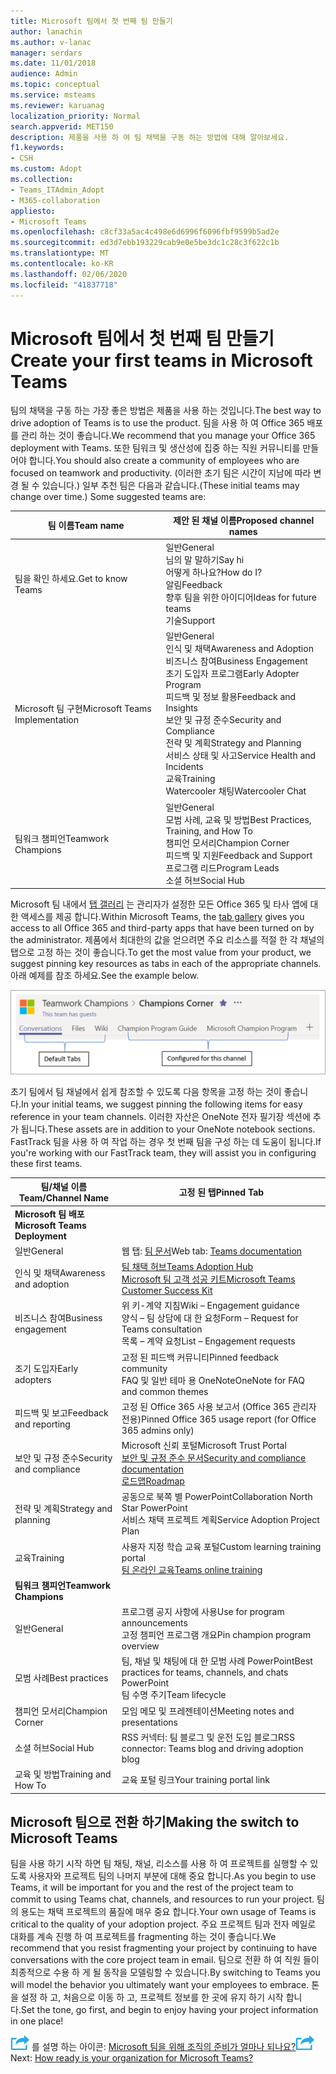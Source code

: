 ```yaml
---
title: Microsoft 팀에서 첫 번째 팀 만들기
author: lanachin
ms.author: v-lanac
manager: serdars
ms.date: 11/01/2018
audience: Admin
ms.topic: conceptual
ms.service: msteams
ms.reviewer: karuanag
localization_priority: Normal
search.appverid: MET150
description: 제품을 사용 하 여 팀 채택을 구동 하는 방법에 대해 알아보세요.
f1.keywords:
- CSH
ms.custom: Adopt
ms.collection:
- Teams_ITAdmin_Adopt
- M365-collaboration
appliesto:
- Microsoft Teams
ms.openlocfilehash: c8cf33a5ac4c498e6d6996f6096fbf9599b5ad2e
ms.sourcegitcommit: ed3d7ebb193229cab9e0e5be3dc1c28c3f622c1b
ms.translationtype: MT
ms.contentlocale: ko-KR
ms.lasthandoff: 02/06/2020
ms.locfileid: "41837718"
---
```

# <a name="create-your-first-teams-in-microsoft-teams"></a><span data-ttu-id="db336-103">Microsoft 팀에서 첫 번째 팀 만들기</span><span class="sxs-lookup"><span data-stu-id="db336-103">Create your first teams in Microsoft Teams</span></span>

<span data-ttu-id="db336-104">팀의 채택을 구동 하는 가장 좋은 방법은 제품을 사용 하는 것입니다.</span><span class="sxs-lookup"><span data-stu-id="db336-104">The best way to drive adoption of Teams is to use the product.</span></span> <span data-ttu-id="db336-105">팀을 사용 하 여 Office 365 배포를 관리 하는 것이 좋습니다.</span><span class="sxs-lookup"><span data-stu-id="db336-105">We recommend that you manage your Office 365 deployment with Teams.</span></span> <span data-ttu-id="db336-106">또한 팀워크 및 생산성에 집중 하는 직원 커뮤니티를 만들어야 합니다.</span><span class="sxs-lookup"><span data-stu-id="db336-106">You should also create a community of employees who are focused on teamwork and productivity.</span></span> <span data-ttu-id="db336-107">(이러한 초기 팀은 시간이 지남에 따라 변경 될 수 있습니다.) 일부 추천 팀은 다음과 같습니다.</span><span class="sxs-lookup"><span data-stu-id="db336-107">(These initial teams may change over time.) Some suggested teams are:</span></span>

| <span data-ttu-id="db336-108">팀 이름</span><span class="sxs-lookup"><span data-stu-id="db336-108">Team name</span></span> | <span data-ttu-id="db336-109">제안 된 채널 이름</span><span class="sxs-lookup"><span data-stu-id="db336-109">Proposed channel names</span></span> |
| --------- | ---------------------- |
| <span data-ttu-id="db336-110">팀을 확인 하세요.</span><span class="sxs-lookup"><span data-stu-id="db336-110">Get to know Teams</span></span> | <span data-ttu-id="db336-111">일반</span><span class="sxs-lookup"><span data-stu-id="db336-111">General</span></span></br> <span data-ttu-id="db336-112">님의 말 말하기</span><span class="sxs-lookup"><span data-stu-id="db336-112">Say hi</span></span></br> <span data-ttu-id="db336-113">어떻게 하나요?</span><span class="sxs-lookup"><span data-stu-id="db336-113">How do I?</span></span></br><span data-ttu-id="db336-114">알림</span><span class="sxs-lookup"><span data-stu-id="db336-114">Feedback</span></span> </br> <span data-ttu-id="db336-115">향후 팀을 위한 아이디어</span><span class="sxs-lookup"><span data-stu-id="db336-115">Ideas for future teams</span></span> </br> <span data-ttu-id="db336-116">기술</span><span class="sxs-lookup"><span data-stu-id="db336-116">Support</span></span> |
| <span data-ttu-id="db336-117">Microsoft 팀 구현</span><span class="sxs-lookup"><span data-stu-id="db336-117">Microsoft Teams Implementation</span></span> | <span data-ttu-id="db336-118">일반</span><span class="sxs-lookup"><span data-stu-id="db336-118">General</span></span> <br/> <span data-ttu-id="db336-119">인식 및 채택</span><span class="sxs-lookup"><span data-stu-id="db336-119">Awareness and Adoption</span></span> <br/> <span data-ttu-id="db336-120">비즈니스 참여</span><span class="sxs-lookup"><span data-stu-id="db336-120">Business Engagement</span></span> <br/> <span data-ttu-id="db336-121">초기 도입자 프로그램</span><span class="sxs-lookup"><span data-stu-id="db336-121">Early Adopter Program</span></span> <br/> <span data-ttu-id="db336-122">피드백 및 정보 활용</span><span class="sxs-lookup"><span data-stu-id="db336-122">Feedback and Insights</span></span> <br/> <span data-ttu-id="db336-123">보안 및 규정 준수</span><span class="sxs-lookup"><span data-stu-id="db336-123">Security and Compliance</span></span> <br/> <span data-ttu-id="db336-124">전략 및 계획</span><span class="sxs-lookup"><span data-stu-id="db336-124">Strategy and Planning</span></span> <br/> <span data-ttu-id="db336-125">서비스 상태 및 사고</span><span class="sxs-lookup"><span data-stu-id="db336-125">Service Health and Incidents</span></span> <br/> <span data-ttu-id="db336-126">교육</span><span class="sxs-lookup"><span data-stu-id="db336-126">Training</span></span> <br/> <span data-ttu-id="db336-127">Watercooler 채팅</span><span class="sxs-lookup"><span data-stu-id="db336-127">Watercooler Chat</span></span> |
| <span data-ttu-id="db336-128">팀워크 챔피언</span><span class="sxs-lookup"><span data-stu-id="db336-128">Teamwork Champions</span></span> | <span data-ttu-id="db336-129">일반</span><span class="sxs-lookup"><span data-stu-id="db336-129">General</span></span> <br/> <span data-ttu-id="db336-130">모범 사례, 교육 및 방법</span><span class="sxs-lookup"><span data-stu-id="db336-130">Best Practices, Training, and How To</span></span> <br/> <span data-ttu-id="db336-131">챔피언 모서리</span><span class="sxs-lookup"><span data-stu-id="db336-131">Champion Corner</span></span> <br/> <span data-ttu-id="db336-132">피드백 및 지원</span><span class="sxs-lookup"><span data-stu-id="db336-132">Feedback and Support</span></span> <br/> <span data-ttu-id="db336-133">프로그램 리드</span><span class="sxs-lookup"><span data-stu-id="db336-133">Program Leads</span></span> <br/> <span data-ttu-id="db336-134">소셜 허브</span><span class="sxs-lookup"><span data-stu-id="db336-134">Social Hub</span></span> |

<span data-ttu-id="db336-135">Microsoft 팀 내에서 [탭 갤러리](https://docs.microsoft.com/en-us/microsoftteams/platform/concepts/tabs/tabs-overview) 는 관리자가 설정한 모든 Office 365 및 타사 앱에 대 한 액세스를 제공 합니다.</span><span class="sxs-lookup"><span data-stu-id="db336-135">Within Microsoft Teams, the [tab gallery](https://docs.microsoft.com/en-us/microsoftteams/platform/concepts/tabs/tabs-overview) gives you access to all Office 365 and third-party apps that have been turned on by the administrator.</span></span> <span data-ttu-id="db336-136">제품에서 최대한의 값을 얻으려면 주요 리소스를 적절 한 각 채널의 탭으로 고정 하는 것이 좋습니다.</span><span class="sxs-lookup"><span data-stu-id="db336-136">To get the most value from your product, we suggest pinning key resources as tabs in each of the appropriate channels.</span></span> <span data-ttu-id="db336-137">아래 예제를 참조 하세요.</span><span class="sxs-lookup"><span data-stu-id="db336-137">See the example below.</span></span>

![기본 및 사용자 지정 탭을 보여 주는 스크린샷](media/teams-adoption-tab-example.png)

<span data-ttu-id="db336-139">초기 팀에서 팀 채널에서 쉽게 참조할 수 있도록 다음 항목을 고정 하는 것이 좋습니다.</span><span class="sxs-lookup"><span data-stu-id="db336-139">In your initial teams, we suggest pinning the following items for easy reference in your team channels.</span></span> <span data-ttu-id="db336-140">이러한 자산은 OneNote 전자 필기장 섹션에 추가 됩니다.</span><span class="sxs-lookup"><span data-stu-id="db336-140">These assets are in addition to your OneNote notebook sections.</span></span> <span data-ttu-id="db336-141">FastTrack 팀을 사용 하 여 작업 하는 경우 첫 번째 팀을 구성 하는 데 도움이 됩니다.</span><span class="sxs-lookup"><span data-stu-id="db336-141">If you're working with our FastTrack team, they will assist you in configuring these first teams.</span></span> 

|<span data-ttu-id="db336-142">팀/채널 이름</span><span class="sxs-lookup"><span data-stu-id="db336-142">Team/Channel Name</span></span> | <span data-ttu-id="db336-143">고정 된 탭</span><span class="sxs-lookup"><span data-stu-id="db336-143">Pinned Tab</span></span> |
|----------------- | ---------- |
| <span data-ttu-id="db336-144">**Microsoft 팀 배포**</span><span class="sxs-lookup"><span data-stu-id="db336-144">**Microsoft Teams Deployment**</span></span> ||
| <span data-ttu-id="db336-145">일반</span><span class="sxs-lookup"><span data-stu-id="db336-145">General</span></span> | <span data-ttu-id="db336-146">웹 탭: [팀 문서](https://aka.ms/SuccessWithTeams)</span><span class="sxs-lookup"><span data-stu-id="db336-146">Web tab: [Teams documentation](https://aka.ms/SuccessWithTeams)</span></span> |
| <span data-ttu-id="db336-147">인식 및 채택</span><span class="sxs-lookup"><span data-stu-id="db336-147">Awareness and adoption</span></span> | [<span data-ttu-id="db336-148">팀 채택 허브</span><span class="sxs-lookup"><span data-stu-id="db336-148">Teams Adoption Hub</span></span>](https://aka.ms/DriveTeamsAdoption)<br/>[<span data-ttu-id="db336-149">Microsoft 팀 고객 성공 키트</span><span class="sxs-lookup"><span data-stu-id="db336-149">Microsoft Teams Customer Success Kit</span></span>](https://download.microsoft.com/download/A/E/9/AE984CD4-CF4B-41E7-9ABD-6735E3F01897/MicrosoftTeamsCustomerSuccessKit.zip)|
| <span data-ttu-id="db336-150">비즈니스 참여</span><span class="sxs-lookup"><span data-stu-id="db336-150">Business engagement</span></span> | <span data-ttu-id="db336-151">위 키-계약 지침</span><span class="sxs-lookup"><span data-stu-id="db336-151">Wiki – Engagement guidance</span></span><br/><span data-ttu-id="db336-152">양식 – 팀 상담에 대 한 요청</span><span class="sxs-lookup"><span data-stu-id="db336-152">Form – Request for Teams consultation</span></span><br/><span data-ttu-id="db336-153">목록 – 계약 요청</span><span class="sxs-lookup"><span data-stu-id="db336-153">List – Engagement requests</span></span> |
|<span data-ttu-id="db336-154">조기 도입자</span><span class="sxs-lookup"><span data-stu-id="db336-154">Early adopters</span></span> | <span data-ttu-id="db336-155">고정 된 피드백 커뮤니티</span><span class="sxs-lookup"><span data-stu-id="db336-155">Pinned feedback community</span></span> <br/> <span data-ttu-id="db336-156">FAQ 및 일반 테마 용 OneNote</span><span class="sxs-lookup"><span data-stu-id="db336-156">OneNote for FAQ and common themes</span></span> |
| <span data-ttu-id="db336-157">피드백 및 보고</span><span class="sxs-lookup"><span data-stu-id="db336-157">Feedback and reporting</span></span> | <span data-ttu-id="db336-158">고정 된 Office 365 사용 보고서 (Office 365 관리자 전용)</span><span class="sxs-lookup"><span data-stu-id="db336-158">Pinned Office 365 usage report (for Office 365 admins only)</span></span> |
| <span data-ttu-id="db336-159">보안 및 규정 준수</span><span class="sxs-lookup"><span data-stu-id="db336-159">Security and compliance</span></span> | <span data-ttu-id="db336-160">Microsoft 신뢰 포털</span><span class="sxs-lookup"><span data-stu-id="db336-160">Microsoft Trust Portal</span></span> <br/> [<span data-ttu-id="db336-161">보안 및 규정 준수 문서</span><span class="sxs-lookup"><span data-stu-id="db336-161">Security and compliance documentation</span></span>](https://docs.microsoft.com/en-us/office365/securitycompliance/index)<br/> [<span data-ttu-id="db336-162">로드맵</span><span class="sxs-lookup"><span data-stu-id="db336-162">Roadmap</span></span>](https://docs.microsoft.com/office365/securitycompliance/security-roadmap) |
| <span data-ttu-id="db336-163">전략 및 계획</span><span class="sxs-lookup"><span data-stu-id="db336-163">Strategy and planning</span></span> | <span data-ttu-id="db336-164">공동으로 북쪽 별 PowerPoint</span><span class="sxs-lookup"><span data-stu-id="db336-164">Collaboration North Star PowerPoint</span></span> <br/> <span data-ttu-id="db336-165">서비스 채택 프로젝트 계획</span><span class="sxs-lookup"><span data-stu-id="db336-165">Service Adoption Project Plan</span></span> |
| <span data-ttu-id="db336-166">교육</span><span class="sxs-lookup"><span data-stu-id="db336-166">Training</span></span> | <span data-ttu-id="db336-167">사용자 지정 학습 교육 포털</span><span class="sxs-lookup"><span data-stu-id="db336-167">Custom learning training portal</span></span> <br/> [<span data-ttu-id="db336-168">팀 온라인 교육</span><span class="sxs-lookup"><span data-stu-id="db336-168">Teams online training</span></span>](https://aka.ms/TeamsTraining) |
| <span data-ttu-id="db336-169">**팀워크 챔피언**</span><span class="sxs-lookup"><span data-stu-id="db336-169">**Teamwork Champions**</span></span>|  |
| <span data-ttu-id="db336-170">일반</span><span class="sxs-lookup"><span data-stu-id="db336-170">General</span></span> | <span data-ttu-id="db336-171">프로그램 공지 사항에 사용</span><span class="sxs-lookup"><span data-stu-id="db336-171">Use for program announcements</span></span> <br/> <span data-ttu-id="db336-172">고정 챔피언 프로그램 개요</span><span class="sxs-lookup"><span data-stu-id="db336-172">Pin champion program overview</span></span> |
| <span data-ttu-id="db336-173">모범 사례</span><span class="sxs-lookup"><span data-stu-id="db336-173">Best practices</span></span> | <span data-ttu-id="db336-174">팀, 채널 및 채팅에 대 한 모범 사례 PowerPoint</span><span class="sxs-lookup"><span data-stu-id="db336-174">Best practices for teams, channels, and chats PowerPoint</span></span> <br/> <span data-ttu-id="db336-175">팀 수명 주기</span><span class="sxs-lookup"><span data-stu-id="db336-175">Team lifecycle</span></span> |
| <span data-ttu-id="db336-176">챔피언 모서리</span><span class="sxs-lookup"><span data-stu-id="db336-176">Champion Corner</span></span> | <span data-ttu-id="db336-177">모임 메모 및 프레젠테이션</span><span class="sxs-lookup"><span data-stu-id="db336-177">Meeting notes and presentations</span></span> |
| <span data-ttu-id="db336-178">소셜 허브</span><span class="sxs-lookup"><span data-stu-id="db336-178">Social Hub</span></span> | <span data-ttu-id="db336-179">RSS 커넥터: 팀 블로그 및 운전 도입 블로그</span><span class="sxs-lookup"><span data-stu-id="db336-179">RSS connector: Teams blog and driving adoption blog</span></span> |
| <span data-ttu-id="db336-180">교육 및 방법</span><span class="sxs-lookup"><span data-stu-id="db336-180">Training and How To</span></span> | <span data-ttu-id="db336-181">교육 포털 링크</span><span class="sxs-lookup"><span data-stu-id="db336-181">Your training portal link</span></span> |

## <a name="making-the-switch-to-microsoft-teams"></a><span data-ttu-id="db336-182">Microsoft 팀으로 전환 하기</span><span class="sxs-lookup"><span data-stu-id="db336-182">Making the switch to Microsoft Teams</span></span>

<span data-ttu-id="db336-183">팀을 사용 하기 시작 하면 팀 채팅, 채널, 리소스를 사용 하 여 프로젝트를 실행할 수 있도록 사용자와 프로젝트 팀의 나머지 부분에 대해 중요 합니다.</span><span class="sxs-lookup"><span data-stu-id="db336-183">As you begin to use Teams, it will be important for you and the rest of the project team to commit to using Teams chat, channels, and resources to run your project.</span></span> <span data-ttu-id="db336-184">팀의 용도는 채택 프로젝트의 품질에 매우 중요 합니다.</span><span class="sxs-lookup"><span data-stu-id="db336-184">Your own usage of Teams is critical to the quality of your adoption project.</span></span> <span data-ttu-id="db336-185">주요 프로젝트 팀과 전자 메일로 대화를 계속 진행 하 여 프로젝트를 fragmenting 하는 것이 좋습니다.</span><span class="sxs-lookup"><span data-stu-id="db336-185">We recommend that you resist fragmenting your project by continuing to have conversations with the core project team in email.</span></span> <span data-ttu-id="db336-186">팀으로 전환 하 여 직원 들이 최종적으로 수용 하 게 될 동작을 모델링할 수 있습니다.</span><span class="sxs-lookup"><span data-stu-id="db336-186">By switching to Teams you will model the behavior you ultimately want your employees to embrace.</span></span> <span data-ttu-id="db336-187">톤을 설정 하 고, 처음으로 이동 하 고, 프로젝트 정보를 한 곳에 유지 하기 시작 합니다.</span><span class="sxs-lookup"><span data-stu-id="db336-187">Set the tone, go first, and begin to enjoy having your project information in one place!</span></span>  

<span data-ttu-id="db336-188">![다음 단계](media/teams-adoption-next-icon.png) 를 설명 하는 아이콘: [Microsoft 팀을 위해 조직의 준비가 얼마나 되나요?](teams-adoption-assess-readiness.md)</span><span class="sxs-lookup"><span data-stu-id="db336-188">![An icon depicting the next step](media/teams-adoption-next-icon.png) Next: [How ready is your organization for Microsoft Teams?](teams-adoption-assess-readiness.md)</span></span>
